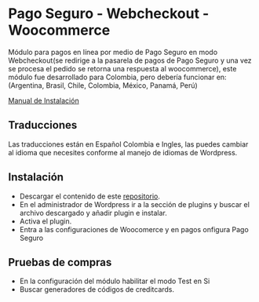 # Pago Seguro - Webcheckout - Woocommerce

Módulo para pagos en línea por medio de Pago Seguro en modo Webcheckout(se redirige a la pasarela de pagos de Pago Seguro y una vez se procesa el pedido se retorna una respuesta al woocommerce), este módulo fue desarrollado para Colombia, pero debería funcionar
en: (Argentina, Brasil, Chile, Colombia, México, Panamá, Perú)

[Manual de Instalación](https://pagosegurorepos.github.io/documentation/#/plugins/woocommerce)

## Traducciones

Las traducciones están en Español Colombia e Ingles, las puedes cambiar al idioma que necesites conforme al manejo de idiomas de Wordpress.

## Instalación

- Descargar el contenido de este [repositorio](https://github.com/pagosegurorepos/plugin-woocommerce/archive/master.zip).
- En el administrador de Wordpress ir a la sección de plugins y buscar el archivo descargado y añadir plugin e instalar.
- Activa el plugin.
- Entra a las configuraciones de Woocomerce y en pagos onfigura Pago Seguro

## Pruebas de compras

- En la configuración del módulo habilitar el modo Test en Si
- Buscar generadores de códigos de creditcards.
